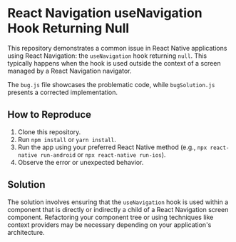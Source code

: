 # React Navigation useNavigation Hook Returning Null

This repository demonstrates a common issue in React Native applications using React Navigation: the `useNavigation` hook returning `null`.  This typically happens when the hook is used outside the context of a screen managed by a React Navigation navigator.

The `bug.js` file showcases the problematic code, while `bugSolution.js` presents a corrected implementation.

## How to Reproduce

1. Clone this repository.
2. Run `npm install` or `yarn install`.
3. Run the app using your preferred React Native method (e.g., `npx react-native run-android` or `npx react-native run-ios`).
4. Observe the error or unexpected behavior.

## Solution

The solution involves ensuring that the `useNavigation` hook is used within a component that is directly or indirectly a child of a React Navigation screen component. Refactoring your component tree or using techniques like context providers may be necessary depending on your application's architecture.